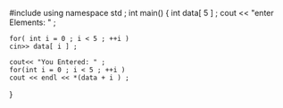 #include<iostream>
using namespace std ;
int main()
{
	int data[ 5 ] ;
	cout << "enter Elements: " ;
	
	for( int i = 0 ; i < 5 ; ++i )
	cin>> data[ i ] ;
	
	cout<< "You Entered: " ;
	for(int i = 0 ; i < 5 ; ++i )
	cout << endl << *(data + i ) ;
}
